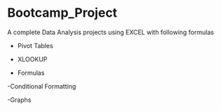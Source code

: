 # Bootcamp_Project


A complete Data Analysis projects using EXCEL with following formulas 


- Pivot Tables


- XLOOKUP


- Formulas


-Conditional Formatting


-Graphs





